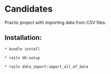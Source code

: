 # Candidates

Practic project with importing data from CSV files.

## Installation:

```bash
* bundle install
```

```bash
* rails db:setup
```

```bash
* rails data_import:import_all_of_data
```
